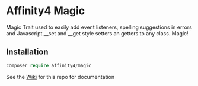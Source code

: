 # Affinity4 Magic

Magic Trait used to easily add event listeners, spelling suggestions in errors and Javascript __set and __get style setters an getters to any class. Magic!

## Installation

```php
composer require affinity4/magic
```

See the [Wiki](https://github.com/affinity4/magic/wiki) for this repo for documentation

